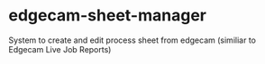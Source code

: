# edgecam-sheet-manager
System to create and edit process sheet from edgecam (similiar to Edgecam Live Job Reports)
